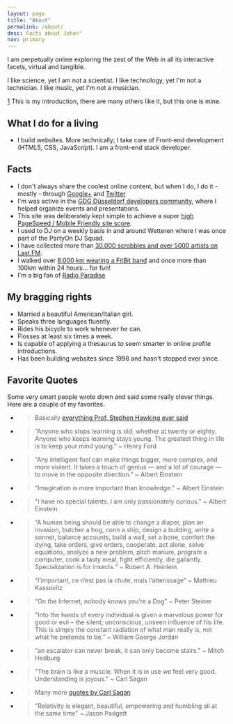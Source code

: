```yaml
---
layout: page
title: "About"
permalink: /about/
desc: Facts about Johan"
nav: primary
---
```


I am perpetually online exploring the zest of the Web in all its interactive facets, virtual and tangible.

I like science, yet I am not a scientist. I like technology, yet I'm not a technician. I like music, yet I'm not a musician.

[1](http://en.wikipedia.org/wiki/Rifleman%27s_Creed) This is my introduction, there are many others like it, but this one is mine.

## What I do for a living

- I build websites. More technically; I take care of Front-end development (HTML5, CSS, JavaScript). I am a front-end stack developer.

## Facts

- I don't always share the coolest online content, but when I do, I do it - mostly - through [Google+](https://plus.google.com/+JohanBové) and [Twitter](https://twitter.com/johanbove)
- I'm was active in the [GDG Düsseldorf developers community](https://plus.google.com/communities/113782579160655007812), where I helped organize events and presentations.
- This site was deliberately kept simple to achieve a super [high PageSpeed / Mobile Friendly site score](https://developers.google.com/speed/pagespeed/insights/?url=http%3A%2F%2Fblog.johanbove.info).
- I used to DJ on a weekly basis in and around Wetteren where I was once part of the PartyOn DJ Squad.
- I have collected more than [30.000 scrobbles and over 5000 artists on Last.FM](http://www.last.fm/user/Joe-1).
- I walked over [8.000 km wearing a FitBit band](https://www.fitbit.com/user/26B3ZT) and once more than 100km within 24 hours... for fun!
- I'm a big fan of [Radio Paradise](http://www.radioparadise.com)

## My bragging rights

- Married a beautiful American/Italian girl.
- Speaks three languages fluently.
- Rides his bicycle to work whenever he can.
- Flosses at least six times a week.
- Is capable of applying a thesaurus to seem smarter in online profile introductions.
- Has been building websites since 1998 and hasn't stopped ever since.

## Favorite Quotes

Some very smart people wrote down and said some really clever things. Here are a couple of my favorites.

- > Basically [everything Prof. Stephen Hawking ever said](http://www.brainyquote.com/quotes/authors/s/stephen_hawking.html)
- > “Anyone who stops learning is old, whether at twenty or eighty. Anyone who keeps learning stays young. The greatest thing in life is to keep your mind young.” ~ Henry Ford
- > “Any intelligent fool can make things bigger, more complex, and more violent. It takes a touch of genius — and a lot of courage — to move in the opposite direction.” ~ Albert Einstein
- > “Imagination is more important than knowledge.” ~ Albert Einstein
- > "I have no special talents. I am only passionately curious." ~ Albert Einstein
- > “A human being should be able to change a diaper, plan an invasion, butcher a hog, conn a ship, design a building, write a sonnet, balance accounts, build a wall, set a bone, comfort the dying, take orders, give orders, cooperate, act alone, solve equations, analyze a new problem, pitch manure, program a computer, cook a tasty meal, fight efficiently, die gallantly. Specialization is for insects.“ ~ Robert A. Heinlein
- > “l’important, ce n’est pas la chute, mais l’atterissage” ~ Mathieu Kassovitz
-  > “On the Internet, nobody knows you’re a Dog” ~ Peter Steiner
- > "Into the hands of every individual is given a marvelous power for good or evil – the silent; unconscious, unseen influence of his life. This is simply the constant radiation of what man really is, not what he pretends to be.” ~ William George Jordan
- > “an escalator can never break, it can only become stairs.” ~ Mitch Hedburg
- > "The brain is like a muscle. When it is in use we feel very good. Understanding is joyous." ~ Carl Sagan
- > Many more [quotes by Carl Sagan](http://www.brainyquote.com/quotes/authors/s/carl_sagan.html)
- > "Relativity is elegant, beautiful, empowering and humbling all at the same time" ~ Jason Padgett
